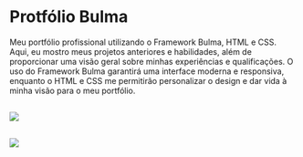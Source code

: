 # Protfólio Bulma

Meu portfólio profissional utilizando o Framework Bulma, HTML e CSS. Aqui, eu mostro meus projetos anteriores e habilidades, além de proporcionar uma visão geral sobre minhas experiências e qualificações. O uso do Framework Bulma garantirá uma interface moderna e responsiva, enquanto o HTML e CSS me permitirão personalizar o design e dar vida à minha visão para o meu portfólio.

##

![](https://github.com/Ally-Matias/JS_HTML_CSS/blob/main/Portf%C3%B3lio%20Bulma/imagens/Screenshot%20from%202023-01-14%2018-43-32.png)

##

![](https://github.com/Ally-Matias/JS_HTML_CSS/blob/main/Portf%C3%B3lio%20Bulma/imagens/Screenshot%20from%202023-01-14%2018-43-43.png)
